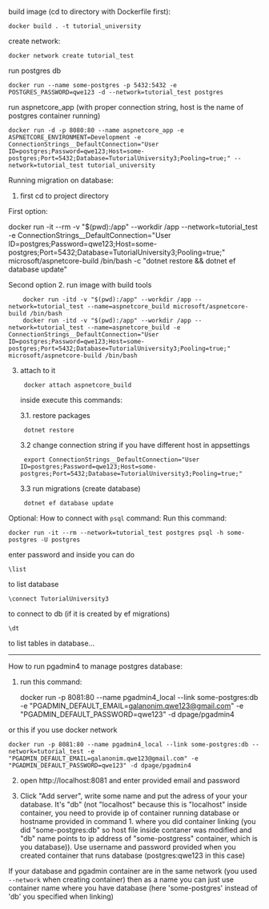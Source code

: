 build image (cd to directory with Dockerfile first):

    docker build . -t tutorial_university

create network:

    docker network create tutorial_test

run postgres db

    docker run --name some-postgres -p 5432:5432 -e POSTGRES_PASSWORD=qwe123 -d --network=tutorial_test postgres

run aspnetcore_app (with proper connection string, host is the name of postgres container running)

    docker run -d -p 8080:80 --name aspnetcore_app -e ASPNETCORE_ENVIRONMENT=Development -e ConnectionStrings__DefaultConnection="User ID=postgres;Password=qwe123;Host=some-postgres;Port=5432;Database=TutorialUniversity3;Pooling=true;" --network=tutorial_test tutorial_university


Running migration on database:
1. first cd to project directory

First option:

 docker run -it --rm -v "$(pwd):/app" --workdir /app --network=tutorial_test -e ConnectionStrings__DefaultConnection="User ID=postgres;Password=qwe123;Host=some-postgres;Port=5432;Database=TutorialUniversity3;Pooling=true;" microsoft/aspnetcore-build /bin/bash -c "dotnet restore && dotnet ef database update"

Second option
2. run image with build tools

        docker run -itd -v "$(pwd):/app" --workdir /app --network=tutorial_test --name=aspnetcore_build microsoft/aspnetcore-build /bin/bash
        docker run -itd -v "$(pwd):/app" --workdir /app --network=tutorial_test --name=aspnetcore_build -e ConnectionStrings__DefaultConnection="User ID=postgres;Password=qwe123;Host=some-postgres;Port=5432;Database=TutorialUniversity3;Pooling=true;"  microsoft/aspnetcore-build /bin/bash

3. attach to it

        docker attach aspnetcore_build


    inside execute this commands:

    3.1. restore packages

        dotnet restore

    3.2 change connection string if you have different host in appsettings

        export ConnectionStrings__DefaultConnection="User ID=postgres;Password=qwe123;Host=some-postgres;Port=5432;Database=TutorialUniversity3;Pooling=true;"
    
    3.3 run migrations (create database)

        dotnet ef database update


Optional: How to connect with `psql` command:
Run this command:

    docker run -it --rm --network=tutorial_test postgres psql -h some-postgres -U postgres

enter password and inside you can do 

    \list

to list database

    \connect TutorialUniversity3

to connect to db (if it is created by ef migrations)

    \dt

to list tables in database...



---
How to run pgadmin4 to manage postgres database:

1. run this command:

    docker run -p 8081:80 --name pgadmin4_local --link some-postgres:db -e "PGADMIN_DEFAULT_EMAIL=galanonim.qwe123@gmail.com" -e "PGADMIN_DEFAULT_PASSWORD=qwe123" -d dpage/pgadmin4

or this if you use docker network

	docker run -p 8081:80 --name pgadmin4_local --link some-postgres:db --network=tutorial_test -e "PGADMIN_DEFAULT_EMAIL=galanonim.qwe123@gmail.com" -e "PGADMIN_DEFAULT_PASSWORD=qwe123" -d dpage/pgadmin4

2. open http://localhost:8081 and enter provided email and password

3. Click "Add server", write some name and put the adress of your your database. It's "db" (not "localhost" because this is "localhost" inside container, you need to provide ip of container running database or hostname provided in command 1. where you did container linking (you did "some-postgres:db" so host file inside contaner was modified and "db" name points to ip address of "some-postgress" container, which is you database)). Use username and password provided when you created container that runs database (postgres:qwe123 in this case)

If your database and pgadmin container are in the same network (you used `--network` when creating container) then as a name you can just use container name where you have database (here 'some-postgres' instead of 'db' you specified when linking)
